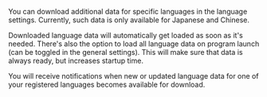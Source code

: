 You can download additional data for specific languages in the language
settings. Currently, such data is only available for Japanese and Chinese.

Downloaded language data will automatically get loaded as soon as it's needed.
There's also the option to load all language data on program launch (can
be toggled in the general settings). This will make sure that data is always
ready, but increases startup time.

You will receive notifications when new or updated language data for one of
your registered languages becomes available for download.